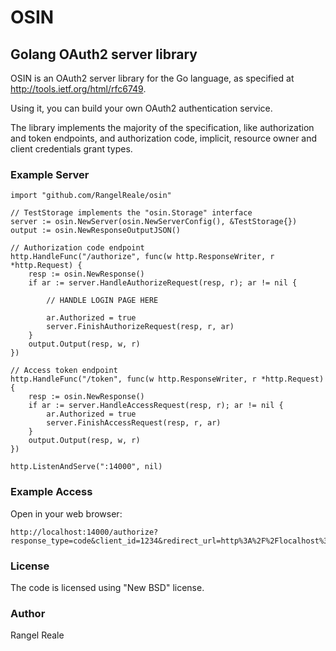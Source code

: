 OSIN
====

Golang OAuth2 server library
----------------------------

OSIN is an OAuth2 server library for the Go language, as specified at
http://tools.ietf.org/html/rfc6749.

Using it, you can build your own OAuth2 authentication service.

The library implements the majority of the specification, like authorization and token endpoints, and authorization code, implicit, resource owner and client credentials grant types.

### Example Server

	import "github.com/RangelReale/osin"

	// TestStorage implements the "osin.Storage" interface
	server := osin.NewServer(osin.NewServerConfig(), &TestStorage{})
	output := osin.NewResponseOutputJSON()
	
	// Authorization code endpoint
	http.HandleFunc("/authorize", func(w http.ResponseWriter, r *http.Request) {
		resp := osin.NewResponse()
		if ar := server.HandleAuthorizeRequest(resp, r); ar != nil {
			
			// HANDLE LOGIN PAGE HERE
			
			ar.Authorized = true
			server.FinishAuthorizeRequest(resp, r, ar)
		}
		output.Output(resp, w, r)
	})

	// Access token endpoint
	http.HandleFunc("/token", func(w http.ResponseWriter, r *http.Request) {
		resp := osin.NewResponse()
		if ar := server.HandleAccessRequest(resp, r); ar != nil {
			ar.Authorized = true
			server.FinishAccessRequest(resp, r, ar)
		}
		output.Output(resp, w, r)
	})

	http.ListenAndServe(":14000", nil)
		
### Example Access

Open in your web browser:

	http://localhost:14000/authorize?response_type=code&client_id=1234&redirect_url=http%3A%2F%2Flocalhost%3A14000%2Fappauth%2Fcode

### License

The code is licensed using "New BSD" license.

### Author

Rangel Reale
